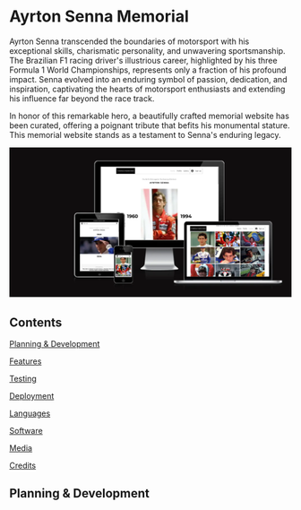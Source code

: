 # Ayrton Senna Memorial

Ayrton Senna transcended the boundaries of motorsport with his exceptional skills, charismatic personality, and unwavering sportsmanship. The Brazilian F1 racing driver's illustrious career, highlighted by his three Formula 1 World Championships, represents only a fraction of his profound impact. Senna evolved into an enduring symbol of passion, dedication, and inspiration, captivating the hearts of motorsport enthusiasts and extending his influence far beyond the race track.

In honor of this remarkable hero, a beautifully crafted memorial website has been curated, offering a poignant tribute that befits his monumental stature. This memorial website stands as a testament to Senna's enduring legacy.

<img src="assets/images/readme/memorial-breakpoints.webp">

## Contents

[Planning & Development](https://github.com#planning--development)

[Features](https://github.com/#features)

[Testing](https://github.com/#testing)

[Deployment](https://github.com/#deployment)

[Languages](https://github.com/#languages)

[Software](https://github.com/#software)

[Media](https://github.com/davidcalikes/d#media)

[Credits](https://github.com/davidcalikes/#credits)

## Planning & Development
